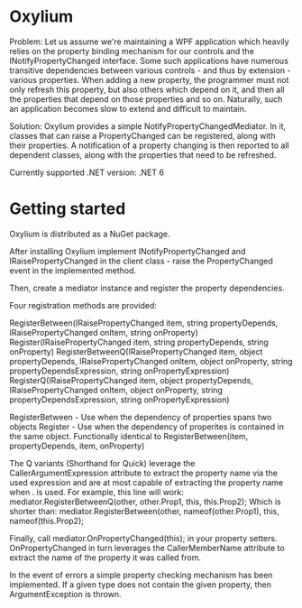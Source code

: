 # Oxylium
Problem: Let us assume we're maintaining a WPF application which heavily relies on the property binding mechanism for our controls and the INotifyPropertyChanged interface. Some such applications have numerous transitive dependencies between various controls - and thus by extension - various properties. When adding a new property, the programmer must not only refresh this property, but also others which depend on it, and then all the properties that depend on those properties and so on. Naturally, such an application becomes slow to extend and difficult to maintain.

Solution: Oxylium provides a simple NotifyPropertyChangedMediator. In it, classes that can raise a PropertyChanged can be registered, along with their properties. A notification of a property changing is then reported to all dependent classes, along with the properties that need to be refreshed.

Currently supported .NET version: .NET 6

# Getting started
Oxylium is distributed as a NuGet package.

After installing Oxylium implement INotifyPropertyChanged and IRaisePropertyChanged in the client class - raise the PropertyChanged event in the implemented method.

Then, create a mediator instance and register the property dependencies.

Four registration methods are provided:

  RegisterBetween(IRaisePropertyChanged item, string propertyDepends, IRaisePropertyChanged onItem, string onProperty)
  Register(IRaisePropertyChanged item, string propertyDepends, string onProperty)
  RegisterBetweenQ(IRaisePropertyChanged item, object propertyDepends, IRaisePropertyChanged onItem, object onProperty, string propertyDependsExpression, string onPropertyExpression)
  RegisterQ(IRaisePropertyChanged item, object propertyDepends, IRaisePropertyChanged onItem, object onProperty, string propertyDependsExpression, string onPropertyExpression)

RegisterBetween - Use when the dependency of properties spans two objects
Register - Use when the dependency of properites is contained in the same object. Functionally identical to RegisterBetween(item, propertyDepends, item, onProperty)

The Q variants (Shorthand for Quick) leverage the CallerArgumentExpression attribute to extract the property name via the used expression and are at most capable of extracting the property name when . is used.
For example, this line will work:
  mediator.RegisterBetweenQ(other, other.Prop1, this, this.Prop2);
Which is shorter than:
  mediator.RegisterBetween(other, nameof(other.Prop1), this, nameof(this.Prop2);
  
Finally, call mediator.OnPropertyChanged(this); in your property setters. OnPropertyChanged in turn leverages the CallerMemberName attribute to extract the name of the property it was called from.
  
In the event of errors a simple property checking mechanism has been implemented. If a given type does not contain the given property, then ArgumentException is thrown.
